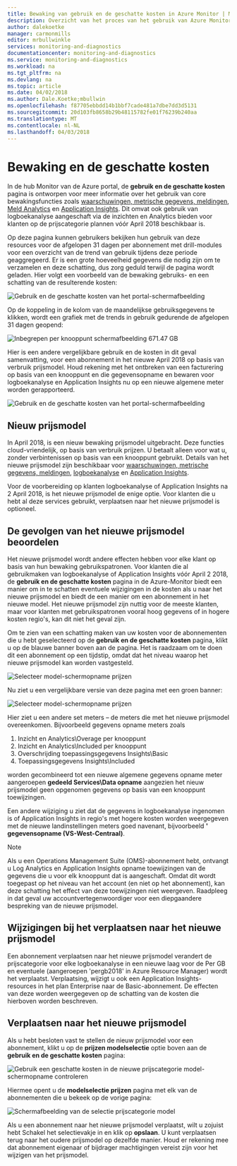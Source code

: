 ```yaml
---
title: Bewaking van gebruik en de geschatte kosten in Azure Monitor | Microsoft Docs
description: Overzicht van het proces van het gebruik van Azure Monitor gebruiks- en de geschatte kosten van pagina
author: dalekoetke
manager: carmonmills
editor: mrbullwinkle
services: monitoring-and-diagnostics
documentationcenter: monitoring-and-diagnostics
ms.service: monitoring-and-diagnostics
ms.workload: na
ms.tgt_pltfrm: na
ms.devlang: na
ms.topic: article
ms.date: 04/02/2018
ms.author: Dale.Koetke;mbullwin
ms.openlocfilehash: f87705ebbdd14b1bbf7cade481a7dbe7dd3d5131
ms.sourcegitcommit: 20d103fb8658b29b48115782fe01f76239b240aa
ms.translationtype: MT
ms.contentlocale: nl-NL
ms.lasthandoff: 04/03/2018
---
```

# <a name="monitoring-usage-and-estimated-costs"></a>Bewaking en de geschatte kosten

In de hub Monitor van de Azure portal, de **gebruik en de geschatte kosten** pagina is ontworpen voor meer informatie over het gebruik van core bewakingsfuncties zoals [waarschuwingen, metrische gegevens, meldingen](https://azure.microsoft.com/pricing/details/monitor/), [Meld Analytics](https://azure.microsoft.com/pricing/details/log-analytics/) en [Application Insights](https://azure.microsoft.com/pricing/details/application-insights/). Dit omvat ook gebruik van logboekanalyse aangeschaft via de inzichten en Analytics bieden voor klanten op de prijscategorie plannen vóór April 2018 beschikbaar is.

Op deze pagina kunnen gebruikers bekijken hun gebruik van deze resources voor de afgelopen 31 dagen per abonnement met drill-modules voor een overzicht van de trend van gebruik tijdens deze periode geaggregeerd. Er is een grote hoeveelheid gegevens die nodig zijn om te verzamelen en deze schatting, dus zorg geduld terwijl de pagina wordt geladen.
Hier volgt een voorbeeld van de bewaking gebruiks- en een schatting van de resulterende kosten:

![Gebruik en de geschatte kosten van het portal-schermafbeelding](./media/monitoring-usage-and-estimated-costs/001.png)

Op de koppeling in de kolom van de maandelijkse gebruiksgegevens te klikken, wordt een grafiek met de trends in gebruik gedurende de afgelopen 31 dagen geopend:

![Inbegrepen per knooppunt schermafbeelding 671.47 GB](./media/monitoring-usage-and-estimated-costs/002.png)

Hier is een andere vergelijkbare gebruik en de kosten in dit geval samenvatting, voor een abonnement in het nieuwe April 2018 op basis van verbruik prijsmodel. Houd rekening met het ontbreken van een facturering op basis van een knooppunt en die gegevensopname en bewaren voor logboekanalyse en Application Insights nu op een nieuwe algemene meter worden gerapporteerd.

![Gebruik en de geschatte kosten van het portal-schermafbeelding](./media/monitoring-usage-and-estimated-costs/003.png)

## <a name="new-pricing-model"></a>Nieuw prijsmodel

In April 2018, is een nieuw bewaking prijsmodel uitgebracht.  Deze functies cloud-vriendelijk, op basis van verbruik prijzen. U betaalt alleen voor wat u, zonder verbintenissen op basis van een knooppunt gebruikt. Details van het nieuwe prijsmodel zijn beschikbaar voor [waarschuwingen, metrische gegevens, meldingen](https://azure.microsoft.com/pricing/details/monitor/), [logboekanalyse](https://azure.microsoft.com/pricing/details/log-analytics/) en [Application Insights](https://azure.microsoft.com/pricing/details/application-insights/).

Voor de voorbereiding op klanten logboekanalyse of Application Insights na 2 April 2018, is het nieuwe prijsmodel de enige optie. Voor klanten die u hebt al deze services gebruikt, verplaatsen naar het nieuwe prijsmodel is optioneel.

## <a name="assessing-the-impact-of-the-new-pricing-model"></a>De gevolgen van het nieuwe prijsmodel beoordelen

Het nieuwe prijsmodel wordt andere effecten hebben voor elke klant op basis van hun bewaking gebruikspatronen. Voor klanten die al gebruikmaken van logboekanalyse of Application Insights vóór April 2 2018, de **gebruik en de geschatte kosten** pagina in de Azure-Monitor biedt een manier om in te schatten eventuele wijzigingen in de kosten als u naar het nieuwe prijsmodel en biedt de een manier om een abonnement in het nieuwe model. Het nieuwe prijsmodel zijn nuttig voor de meeste klanten, maar voor klanten met gebruikspatronen vooral hoog gegevens of in hogere kosten regio's, kan dit niet het geval zijn.

Om te zien van een schatting maken van uw kosten voor de abonnementen die u hebt geselecteerd op de **gebruik en de geschatte kosten** pagina, klikt u op de blauwe banner boven aan de pagina. Het is raadzaam om te doen dit een abonnement op een tijdstip, omdat dat het niveau waarop het nieuwe prijsmodel kan worden vastgesteld.

![Selecteer model-schermopname prijzen](./media/monitoring-usage-and-estimated-costs/004.png)

Nu ziet u een vergelijkbare versie van deze pagina met een groen banner:

![Selecteer model-schermopname prijzen](./media/monitoring-usage-and-estimated-costs/005.png)

Hier ziet u een andere set meters – de meters die met het nieuwe prijsmodel overeenkomen. Bijvoorbeeld gegevens opname meters zoals

1. Inzicht en Analytics\Overage per knooppunt
2. Inzicht en Analytics\Included per knooppunt
3. Overschrijding toepassingsgegevens Insights\Basic
4. Toepassingsgegevens Insights\Included

worden gecombineerd tot een nieuwe algemene gegevens opname meter aangeroepen **gedeeld Services\Data opname** aangezien het nieuw prijsmodel geen opgenomen gegevens op basis van een knooppunt toewijzingen.

Een andere wijziging u ziet dat de gegevens in logboekanalyse ingenomen is of Application Insights in regio's met hogere kosten worden weergegeven met de nieuwe landinstellingen meters goed navenant, bijvoorbeeld **' gegevensopname (VS-West-Centraal)**.

> [!NOTE]
> Als u een Operations Management Suite (OMS)-abonnement hebt, ontvangt u Log Analytics en Application Insights opname toewijzingen van de gegevens die u voor elk knooppunt dat is aangeschaft. Omdat dit wordt toegepast op het niveau van het account (en niet op het abonnement), kan deze schatting het effect van deze toewijzingen niet weergeven. Raadpleeg in dat geval uw accountvertegenwoordiger voor een diepgaandere bespreking van de nieuwe prijsmodel.

## <a name="changes-when-moving-to-the-new-pricing-model"></a>Wijzigingen bij het verplaatsen naar het nieuwe prijsmodel

Een abonnement verplaatsen naar het nieuwe prijsmodel verandert de prijscategorie voor elke logboekanalyse in een nieuwe laag voor de Per GB en eventuele (aangeroepen 'pergb2018' in Azure Resource Manager) wordt het verplaatst. Verplaatsing, wijzigt u ook een Application Insights-resources in het plan Enterprise naar de Basic-abonnement. De effecten van deze worden weergegeven op de schatting van de kosten die hierboven worden beschreven. 

## <a name="moving-to-the-new-pricing-model"></a>Verplaatsen naar het nieuwe prijsmodel

Als u hebt besloten vast te stellen de nieuw prijsmodel voor een abonnement, klikt u op de **prijzen modelselectie** optie boven aan de **gebruik en de geschatte kosten** pagina:

![Gebruik een geschatte kosten in de nieuwe prijscategorie model-schermopname controleren](./media/monitoring-usage-and-estimated-costs/006.png)

Hiermee opent u de **modelselectie prijzen** pagina met elk van de abonnementen die u bekeek op de vorige pagina:

![Schermafbeelding van de selectie prijscategorie model](./media/monitoring-usage-and-estimated-costs/007.png)

Als u een abonnement naar het nieuwe prijsmodel verplaatst, wilt u zojuist hebt Schakel het selectievakje in en klik op **opslaan**.  U kunt verplaatsen terug naar het oudere prijsmodel op dezelfde manier. Houd er rekening mee dat abonnement eigenaar of bijdrager machtigingen vereist zijn voor het wijzigen van het prijsmodel.